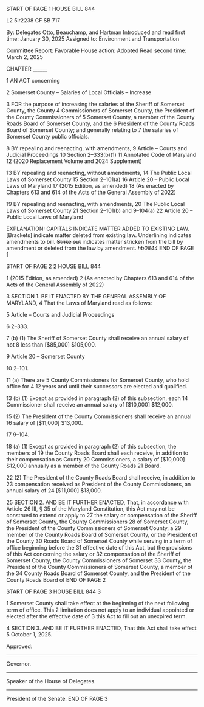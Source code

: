 START OF PAGE 1
HOUSE BILL 844

L2 5lr2238
CF SB 717

By: Delegates Otto, Beauchamp, and Hartman
Introduced and read first time: January 30, 2025
Assigned to: Environment and Transportation

Committee Report: Favorable
House action: Adopted
Read second time: March 2, 2025

CHAPTER ______

1 AN ACT concerning

2 Somerset County – Salaries of Local Officials – Increase

3 FOR the purpose of increasing the salaries of the Sheriff of Somerset County, the County
4 Commissioners of Somerset County, the President of the County Commissioners of
5 Somerset County, a member of the County Roads Board of Somerset County, and the
6 President of the County Roads Board of Somerset County; and generally relating to
7 the salaries of Somerset County public officials.

8 BY repealing and reenacting, with amendments,
9 Article – Courts and Judicial Proceedings
10 Section 2–333(b)(1)
11 Annotated Code of Maryland
12 (2020 Replacement Volume and 2024 Supplement)

13 BY repealing and reenacting, without amendments,
14 The Public Local Laws of Somerset County
15 Section 2–101(a)
16 Article 20 – Public Local Laws of Maryland
17 (2015 Edition, as amended)
18 (As enacted by Chapters 613 and 614 of the Acts of the General Assembly of 2022)

19 BY repealing and reenacting, with amendments,
20 The Public Local Laws of Somerset County
21 Section 2–101(b) and 9–104(a)
22 Article 20 – Public Local Laws of Maryland

EXPLANATION: CAPITALS INDICATE MATTER ADDED TO EXISTING LAW.
[Brackets] indicate matter deleted from existing law.
Underlining indicates amendments to bill.
~~Strike~~ ~~out~~ indicates matter stricken from the bill by amendment or deleted from the law by
amendment. *hb0844*
END OF PAGE 1

START OF PAGE 2
2 HOUSE BILL 844

1 (2015 Edition, as amended)
2 (As enacted by Chapters 613 and 614 of the Acts of the General Assembly of 2022)

3 SECTION 1. BE IT ENACTED BY THE GENERAL ASSEMBLY OF MARYLAND,
4 That the Laws of Maryland read as follows:

5 Article – Courts and Judicial Proceedings

6 2–333.

7 (b) (1) The Sheriff of Somerset County shall receive an annual salary of not
8 less than [$85,000] $105,000.

9 Article 20 – Somerset County

10 2–101.

11 (a) There are 5 County Commissioners for Somerset County, who hold office for 4
12 years and until their successors are elected and qualified.

13 (b) (1) Except as provided in paragraph (2) of this subsection, each
14 Commissioner shall receive an annual salary of [$10,000] $12,000.

15 (2) The President of the County Commissioners shall receive an annual
16 salary of [$11,000] $13,000.

17 9–104.

18 (a) (1) Except as provided in paragraph (2) of this subsection, the members of
19 the County Roads Board shall each receive, in addition to their compensation as County
20 Commissioners, a salary of [$10,000] $12,000 annually as a member of the County Roads
21 Board.

22 (2) The President of the County Roads Board shall receive, in addition to
23 compensation received as President of the County Commissioners, an annual salary of
24 [$11,000] $13,000.

25 SECTION 2. AND BE IT FURTHER ENACTED, That, in accordance with Article
26 III, § 35 of the Maryland Constitution, this Act may not be construed to extend or apply to
27 the salary or compensation of the Sheriff of Somerset County, the County Commissioners
28 of Somerset County, the President of the County Commissioners of Somerset County, a
29 member of the County Roads Board of Somerset County, or the President of the County
30 Roads Board of Somerset County while serving in a term of office beginning before the
31 effective date of this Act, but the provisions of this Act concerning the salary or
32 compensation of the Sheriff of Somerset County, the County Commissioners of Somerset
33 County, the President of the County Commissioners of Somerset County, a member of the
34 County Roads Board of Somerset County, and the President of the County Roads Board of
END OF PAGE 2

START OF PAGE 3
HOUSE BILL 844 3

1 Somerset County shall take effect at the beginning of the next following term of office. This
2 limitation does not apply to an individual appointed or elected after the effective date of
3 this Act to fill out an unexpired term.

4 SECTION 3. AND BE IT FURTHER ENACTED, That this Act shall take effect
5 October 1, 2025.

Approved:

________________________________________________________________________________
Governor.

________________________________________________________________________________
Speaker of the House of Delegates.

________________________________________________________________________________
President of the Senate.
END OF PAGE 3